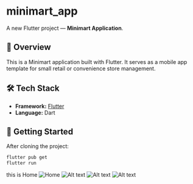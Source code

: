 # minimart_app

A new Flutter project — **Minimart Application**.

## 📱 Overview

This is a Minimart application built with Flutter. It serves as a mobile app template for small retail or convenience store management.

## 🛠️ Tech Stack

- **Framework:** [Flutter](https://flutter.dev)
- **Language:** Dart

## 🚀 Getting Started

After cloning the project:

```bash
flutter pub get
flutter run
```

this is Home 
![Home](screenshots/screenshot1.png)
![Alt text](screenshots/screenshot2.png)
![Alt text](screenshots/screenshot3.png)
![Alt text](screenshots/screenshot4.png)

